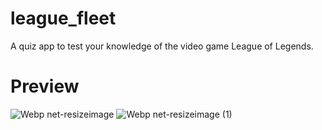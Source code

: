 # league_fleet
A quiz app to test your knowledge of the video game League of Legends.

# Preview

![Webp net-resizeimage](https://user-images.githubusercontent.com/36744634/56086733-c0270000-5e65-11e9-93b3-2e3fd9134489.png) ![Webp net-resizeimage (1)](https://user-images.githubusercontent.com/36744634/56086738-cc12c200-5e65-11e9-958b-9bb4f320d27d.png)
